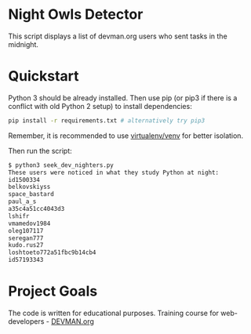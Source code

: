 # Night Owls Detector

This script displays a list of devman.org users who sent tasks in the midnight.

# Quickstart

Python 3 should be already installed. Then use pip (or pip3 if there is a conflict with old Python 2 setup) to install dependencies:

```bash
pip install -r requirements.txt # alternatively try pip3
```

Remember, it is recommended to use [virtualenv/venv](https://devman.org/encyclopedia/pip/pip_virtualenv/) for better isolation.

Then run the script:

```bash
$ python3 seek_dev_nighters.py 
These users were noticed in what they study Python at night:
id1500334
belkovskiyss
space_bastard
paul_a_s
a35c4a51cc4043d3
lshifr
vmamedov1984
oleg107117
seregan777
kudo.rus27
loshtoeto772a51fbc9b14cb4
id57193343
```

# Project Goals

The code is written for educational purposes. Training course for web-developers - [DEVMAN.org](https://devman.org)
